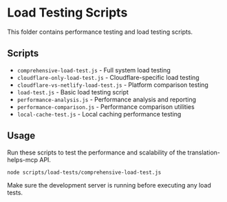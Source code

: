 # Load Testing Scripts

This folder contains performance testing and load testing scripts.

## Scripts

- `comprehensive-load-test.js` - Full system load testing
- `cloudflare-only-load-test.js` - Cloudflare-specific load testing
- `cloudflare-vs-netlify-load-test.js` - Platform comparison testing
- `load-test.js` - Basic load testing script
- `performance-analysis.js` - Performance analysis and reporting
- `performance-comparison.js` - Performance comparison utilities
- `local-cache-test.js` - Local caching performance testing

## Usage

Run these scripts to test the performance and scalability of the translation-helps-mcp API.

```bash
node scripts/load-tests/comprehensive-load-test.js
```

Make sure the development server is running before executing any load tests.
